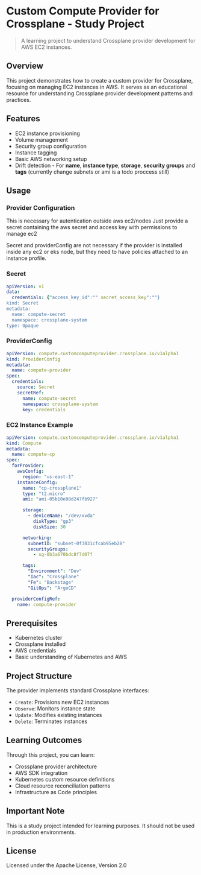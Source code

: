 # Custom Compute Provider for Crossplane - Study Project

> A learning project to understand Crossplane provider development for AWS EC2 instances.

## Overview

This project demonstrates how to create a custom provider for Crossplane, focusing on managing EC2 instances in AWS. It serves as an educational resource for understanding Crossplane provider development patterns and practices.

## Features

- EC2 instance provisioning
- Volume management
- Security group configuration
- Instance tagging
- Basic AWS networking setup
- Drift detection - For **name**, **instance type**, **storage**, **security groups** and **tags** (currently change subnets or ami is a todo proccess still)

## Usage

### Provider Configuration

This is necessary for autentication outside aws ec2/nodes
Just provide a secret containing the aws secret and access key with permissions to manage ec2

Secret and providerConfig are not necessary if the provider is installed inside any ec2 or eks node, but they need to have policies attached to an instance profile.

### Secret

```yaml
apiVersion: v1
data:
  credentials: {"access_key_id":"" secret_access_key":""}
kind: Secret
metadata:
  name: compute-secret
  namespace: crossplane-system
type: Opaque
```

### ProviderConfig

```yaml
apiVersion: compute.customcomputeprovider.crossplane.io/v1alpha1
kind: ProviderConfig
metadata:
  name: compute-provider
spec:
  credentials:
    source: Secret
    secretRef:
      name: compute-secret
      namespace: crossplane-system
      key: credentials
```

### EC2 Instance Example

```yaml
apiVersion: compute.customcomputeprovider.crossplane.io/v1alpha1
kind: Compute
metadata:
  name: compute-cp
spec:
  forProvider:
    awsConfig:
      region: "us-east-1"
    instanceConfig:
      name: "cp-crossplane1"
      type: "t2.micro"
      ami: "ami-05b10e08d247fb927"

      storage:
        - deviceName: "/dev/xvda"
          diskType: "gp3"
          diskSize: 30

      networking:
        subnetID: "subnet-0f3031cfcab95eb28"
        securityGroups:
          - sg-0b3a670bdc8f7d07f

      tags:
        "Environment": "Dev"
        "Iac": "Crossplane"
        "Fe": "Backstage"
        "GitOps": "ArgoCD"

  providerConfigRef:
    name: compute-provider
```

## Prerequisites

- Kubernetes cluster
- Crossplane installed
- AWS credentials
- Basic understanding of Kubernetes and AWS

## Project Structure

The provider implements standard Crossplane interfaces:

- `Create`: Provisions new EC2 instances
- `Observe`: Monitors instance state
- `Update`: Modifies existing instances
- `Delete`: Terminates instances

## Learning Outcomes

Through this project, you can learn:

- Crossplane provider architecture
- AWS SDK integration
- Kubernetes custom resource definitions
- Cloud resource reconciliation patterns
- Infrastructure as Code principles

## Important Note

This is a study project intended for learning purposes. It should not be used in production environments.

## License

Licensed under the Apache License, Version 2.0
